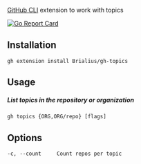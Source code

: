 [GitHub CLI](https://github.com/cli/cli) extension to work with topics

[![Go Report Card](https://goreportcard.com/badge/github.com/Brialius/gh-topics)](https://goreportcard.com/report/github.com/Brialius/gh-topics)

## Installation
```
gh extension install Brialius/gh-topics
```

## Usage
##### List topics in the repository or organization
```
gh topics {ORG,ORG/repo} [flags]
```

## Options
```
-c, --count     Count repos per topic
```

